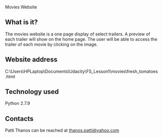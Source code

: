 Movies Website

  What is it?
  -----------
The movies website is a one page display of select trailers. A preview of each trailer
will show on the home page. The user will be able to access the trailer of each movie
by clicking on the image.

  Website address
  ------------------

  C:\Users\HPLaptop\Documents\Udacity\FS_Lesson1\movies\fresh_tomatoes.html

  Technology used
  ------------------

  Python 2.7.9
  

  Contacts
  --------

  Patti Thanos can be reached at thanos.patti@yahoo.com 


